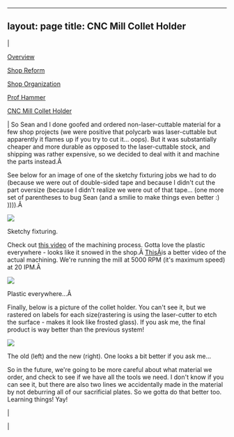 

---
layout: page
title: CNC Mill Collet Holder
---

  

| 
  

[Overview](https://sites.google.com/site/tayloredwardpeterson/projects/hmcmachineshop)

  

[Shop Reform](https://sites.google.com/site/tayloredwardpeterson/projects/hmcmachineshop/shopreform)

  

[Shop Organization](https://sites.google.com/site/raintomudd/projects/machineshoporganization)

  

[Prof Hammer](https://sites.google.com/site/tayloredwardpeterson/projects/hmcmachineshop/profhammer)

  

[CNC Mill Collet Holder](https://sites.google.com/site/tayloredwardpeterson/projects/hmcmachineshop/cncmillcolletholder)

 | 
So Sean and I done goofed and ordered non-laser-cuttable material for a few shop projects (we were positive that polycarb was laser-cuttable but apparently it flames up if you try to cut it... oops). But it was substantially cheaper and more durable as opposed to the laser-cuttable stock, and shipping was rather expensive, so we decided to deal with it and machine the parts instead.Â 
  

 See below for an image of one of the sketchy fixturing jobs we had to do (because we were out of double-sided tape and because I didn't cut the part oversize (because I didn't realize we were out of that tape... (one more set of parentheses to bug Sean (and a smilie to make things even better :) )))).Â 

  

[![](https://docs.google.com/uc?id=0B0Jfms0twG8EanVqZkNZZGZGUlk&export=download)](https://docs.google.com/file/d/0B0Jfms0twG8EanVqZkNZZGZGUlk/edit?usp=drive_web)

 Sketchy fixturing. 

  

 Check out [this video](https://drive.google.com/file/d/0B0Jfms0twG8ENHVfRnJuUlVON00/view?usp=sharing) of the machining process. Gotta love the plastic everywhere - looks like it snowed in the shop.Â [ThisÂ](https://drive.google.com/file/d/0B6O1HmBYn-U8bWhIMlVGRzJ1NVk/edit?usp=sharing)is a better video of the actual machining. We're running the mill at 5000 RPM (it's maximum speed) at 20 IPM.Â 

  

[![](https://docs.google.com/uc?id=0B0Jfms0twG8EZGdncWVHZlZNTU0&export=download)](https://docs.google.com/file/d/0B0Jfms0twG8EZGdncWVHZlZNTU0/edit?usp=drive_web)

 Plastic everywhere...Â 

  

Finally, below is a picture of the collet holder. You can't see it, but we rastered on labels for each size(rastering is using the laser-cutter to etch the surface - makes it look like frosted glass). If you ask me, the final product is way better than the previous system!

  

[![](https://docs.google.com/uc?id=0B0Jfms0twG8EOXJMWFBOUTA4Qkk&export=download)](https://docs.google.com/file/d/0B0Jfms0twG8EOXJMWFBOUTA4Qkk/edit?usp=drive_web)

 The old (left) and the new (right). One looks a bit better if you ask me... 

  

 So in the future, we're going to be more careful about what material we order, and check to see if we have all the tools we need. I don't know if you can see it, but there are also two lines we accidentally made in the material by not deburring all of our sacrificial plates. So we gotta do that better too. Learning things! Yay! 

 | 
  

 |

  

